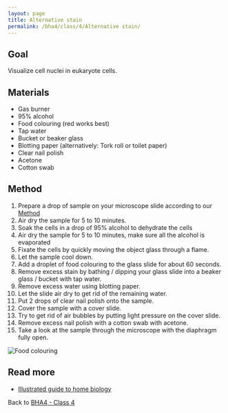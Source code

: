 ```yaml
---
layout: page
title: Alternative stain
permalink: /bha4/class/4/Alternative stain/
---
```


## Goal

Visualize cell nuclei in eukaryote cells.

## Materials

* Gas burner
* 95% alcohol
* Food colouring (red works best)
* Tap water
* Bucket or beaker glass
* Blotting paper (alternatively: Tork roll or toilet paper)
* Clear nail polish
* Acetone
* Cotton swab

## Method

1. Prepare a drop of sample on your microscope slide according to our [Method](/bha4/class/4/preparing-slides/)
2. Air dry the sample for 5 to 10 minutes.
3. Soak the cells in a drop of 95% alcohol to dehydrate the cells
4. Air dry the sample for 5 to 10 minutes, make sure all the alcohol is evaporated
5. Fixate the cells by quickly moving the object glass through a flame.
6. Let the sample cool down.
7. Add a droplet of food colouring to the glass slide for about 60 seconds.
8. Remove excess stain by bathing / dipping your glass slide into a beaker glass / bucket with tap water.
9. Remove excess water using blotting paper.
10. Let the slide air dry to get rid of the remaining water.
11. Put 2 drops of clear nail polish onto the sample.
12. Cover the sample with a cover slide.
13. Try to get rid of air bubbles by putting light pressure on the cover slide.
14. Remove excess nail polish with a cotton swab with acetone.
15. Take a look at the sample through the microscope with the diaphragm fully open.

![Food colouring](xxxx)


## Read more

* [Illustrated guide to home biology](http://www.thehomescientist.com/manuals/Illustrated_Guide_to_Home_Biology_Experiments.pdf)

Back to [BHA4 - Class 4](/bha4/class/4/)
